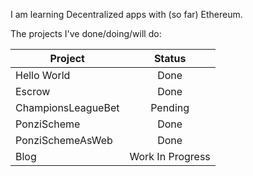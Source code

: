 I am learning Decentralized apps with (so far) Ethereum.

The projects I've done/doing/will do:

|  Project           | Status  |
|--------------------|:-------:|
| Hello World        | Done    |
| Escrow             | Done    |
| ChampionsLeagueBet | Pending |
| PonziScheme        | Done    |
| PonziSchemeAsWeb   | Done    |
| Blog   | Work In Progress    |
